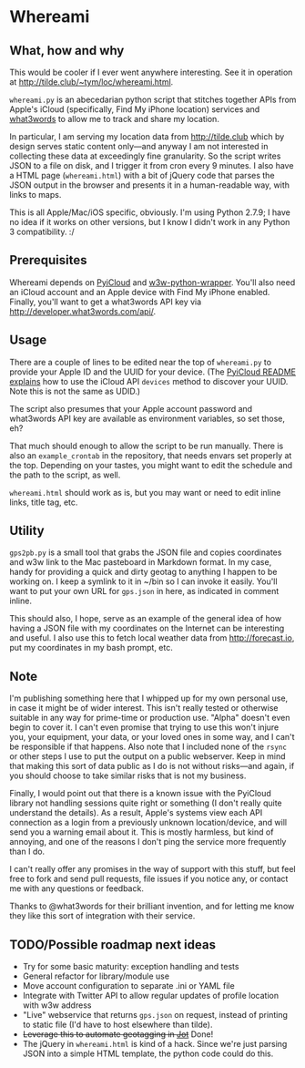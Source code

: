 # Whereami

## What, how and why
This would be cooler if I ever went anywhere interesting. See it in operation at <http://tilde.club/~tym/loc/whereami.html>.

`whereami.py` is an abecedarian python script that stitches together APIs from Apple's iCloud (specifically, Find My iPhone location) services and [what3words](http://what3words.com) to allow me to track and share my location.

In particular, I am serving my location data from <http://tilde.club> which by design serves static content only—and anyway I am not interested in collecting these data at exceedingly fine granularity. So the script writes JSON to a file on disk, and I trigger it from cron every 9 minutes. I also have a HTML page (`whereami.html`) with a bit of jQuery code that parses the JSON output in the browser and presents it in a human-readable way, with links to maps.

This is all Apple/Mac/iOS specific, obviously. I'm using Python 2.7.9; I have no idea if it works on other versions, but I know I didn't work in any Python 3 compatibility. :/

## Prerequisites
Whereami depends on [PyiCloud](https://github.com/picklepete/pyicloud) and [w3w-python-wrapper](https://github.com/what3words/w3w-python-wrapper). You'll also need an iCloud account and an Apple device with Find My iPhone enabled. Finally, you'll want to get a what3words API key via <http://developer.what3words.com/api/>.

## Usage
There are a couple of lines to be edited near the top of `whereami.py` to provide your Apple ID and the UUID for your device. (The [PyiCloud README explains](https://github.com/picklepete/pyicloud#devices) how to use the iCloud API `devices` method to discover your UUID. Note this is not the same as UDID.)

The script also presumes that your Apple account password and what3words API key are available as environment variables, so set those, eh?

That much should enough to allow the script to be run manually. There is also an `example_crontab` in the repository, that needs envars set properly at the top. Depending on your tastes, you might want to edit the schedule and the path to the script, as well.

`whereami.html` should work as is, but you may want or need to edit inline links, title tag, etc.

## Utility
`gps2pb.py` is a small tool that grabs the JSON file and copies coordinates and w3w link to the Mac pasteboard in Markdown format. In my case, handy for providing a quick and dirty geotag to anything I happen to be working on. I keep a symlink to it in ~/bin so I can invoke it easily. You'll want to put your own URL for `gps.json` in here, as indicated in comment inline.

This should also, I hope, serve as an example of the general idea of how having a JSON file with my coordinates on the Internet can be interesting and useful. I also use this to fetch local weather data from <http://forecast.io>, put my coordinates in my bash prompt, etc.

## Note
I'm publishing something here that I whipped up for my own personal use, in case it might be of wider interest. This isn't really tested or otherwise suitable in any way for prime-time or production use. "Alpha" doesn't even begin to cover it. I can't even promise that trying to use this won't injure you, your equipment, your data, or your loved ones in some way, and I can't be responsible if that happens. Also note that I included none of the `rsync` or other steps I use to put the output on a public webserver. Keep in mind that making this sort of data public as I do is not without risks—and again, if you should choose to take similar risks that is not my business.

Finally, I would point out that there is a known issue with the PyiCloud library not handling sessions quite right or something (I don't really quite understand the details). As a result, Apple's systems view each API connection as a login from a previously unknown location/device, and will send you a warning email about it. This is mostly harmless, but kind of annoying, and one of the reasons I don't ping the service more frequently than I do.

I can't really offer any promises in the way of support with this stuff, but feel free to fork and send pull requests, file issues if you notice any, or contact me with any questions or feedback.

Thanks to @what3words for their brilliant invention, and for letting me know they like this sort of integration with their service.

## TODO/Possible roadmap next ideas
- Try for some basic maturity: exception handling and tests
- General refactor for library/module use
- Move account configuration to separate .ini or YAML file
- Integrate with Twitter API to allow regular updates of profile location with w3w address
- "Live" webservice that returns `gps.json` on request, instead of printing to static file (I'd have to host elsewhere than tilde).
- ~~Leverage this to automate geotagging in [Jot](https://github.com/yagermadden/jot)~~ Done!
- The jQuery in `whereami.html` is kind of a hack. Since we're just parsing JSON into a simple HTML template, the python code could do this.
